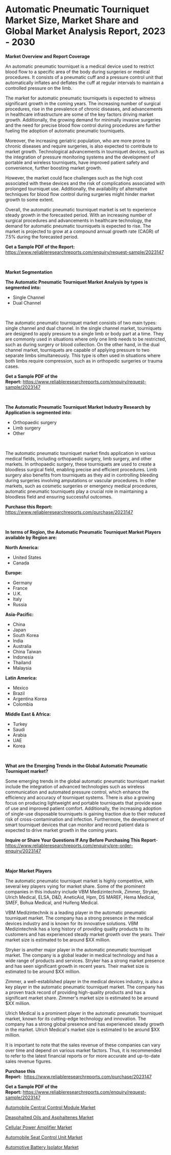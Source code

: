 <p><h1>Automatic Pneumatic Tourniquet Market Size, Market Share and Global Market Analysis Report, 2023 - 2030</h1></p><p><strong>Market Overview and Report Coverage</strong></p>
<p><p>An automatic pneumatic tourniquet is a medical device used to restrict blood flow to a specific area of the body during surgeries or medical procedures. It consists of a pneumatic cuff and a pressure control unit that automatically inflates and deflates the cuff at regular intervals to maintain a controlled pressure on the limb.</p><p>The market for automatic pneumatic tourniquets is expected to witness significant growth in the coming years. The increasing number of surgical procedures, rise in the prevalence of chronic diseases, and advancements in healthcare infrastructure are some of the key factors driving market growth. Additionally, the growing demand for minimally invasive surgeries and the need for precise blood flow control during procedures are further fueling the adoption of automatic pneumatic tourniquets.</p><p>Moreover, the increasing geriatric population, who are more prone to chronic diseases and require surgeries, is also expected to contribute to market growth. Technological advancements in tourniquet devices, such as the integration of pressure monitoring systems and the development of portable and wireless tourniquets, have improved patient safety and convenience, further boosting market growth.</p><p>However, the market could face challenges such as the high cost associated with these devices and the risk of complications associated with prolonged tourniquet use. Additionally, the availability of alternative techniques for blood flow control during surgeries might hinder market growth to some extent.</p><p>Overall, the automatic pneumatic tourniquet market is set to experience steady growth in the forecasted period. With an increasing number of surgical procedures and advancements in healthcare technology, the demand for automatic pneumatic tourniquets is expected to rise. The market is projected to grow at a compound annual growth rate (CAGR) of 7.5% during the forecasted period.</p></p>
<p><strong>Get a Sample PDF of the Report:</strong> <a href="https://www.reliableresearchreports.com/enquiry/request-sample/2023147">https://www.reliableresearchreports.com/enquiry/request-sample/2023147</a></p>
<p>&nbsp;</p>
<p><strong>Market Segmentation</strong></p>
<p><strong>The Automatic Pneumatic Tourniquet Market Analysis by types is segmented into:</strong></p>
<p><ul><li>Single Channel</li><li>Dual Channel</li></ul></p>
<p>&nbsp;</p>
<p><p>The automatic pneumatic tourniquet market consists of two main types: single channel and dual channel. In the single channel market, tourniquets are designed to apply pressure to a single limb or body part at a time. They are commonly used in situations where only one limb needs to be restricted, such as during surgery or blood collection. On the other hand, in the dual channel market, tourniquets are capable of applying pressure to two separate limbs simultaneously. This type is often used in situations where both limbs require compression, such as in orthopedic surgeries or trauma cases.</p></p>
<p><strong>Get a Sample PDF of the Report:</strong>&nbsp;<a href="https://www.reliableresearchreports.com/enquiry/request-sample/2023147">https://www.reliableresearchreports.com/enquiry/request-sample/2023147</a></p>
<p>&nbsp;</p>
<p><strong>The Automatic Pneumatic Tourniquet Market Industry Research by Application is segmented into:</strong></p>
<p><ul><li>Orthopaedic surgery</li><li>Limb surgery</li><li>Other</li></ul></p>
<p>&nbsp;</p>
<p><p>The automatic pneumatic tourniquet market finds application in various medical fields, including orthopaedic surgery, limb surgery, and other markets. In orthopaedic surgery, these tourniquets are used to create a bloodless surgical field, enabling precise and efficient procedures. Limb surgery also benefits from tourniquets as they aid in controlling bleeding during surgeries involving amputations or vascular procedures. In other markets, such as cosmetic surgeries or emergency medical procedures, automatic pneumatic tourniquets play a crucial role in maintaining a bloodless field and ensuring successful outcomes.</p></p>
<p><strong>Purchase this Report:</strong>&nbsp; <a href="https://www.reliableresearchreports.com/purchase/2023147">https://www.reliableresearchreports.com/purchase/2023147</a></p>
<p>&nbsp;</p>
<p><strong>In terms of Region, the Automatic Pneumatic Tourniquet Market Players available by Region are:</strong></p>
<p>
    <p> <strong> North America: </strong>
        <ul>
            <li>United States</li>
            <li>Canada</li>
        </ul>
        </p> 
    <p> <strong> Europe: </strong>
        <ul>
            <li>Germany</li>
            <li>France</li>
            <li>U.K.</li>
            <li>Italy</li>
            <li>Russia</li>
        </ul>
        </p> 
    <p> <strong> Asia-Pacific: </strong>
        <ul>
            <li>China</li>
            <li>Japan</li>
            <li>South Korea</li>
            <li>India</li>
            <li>Australia</li>
            <li>China Taiwan</li>
            <li>Indonesia</li>
            <li>Thailand</li>
            <li>Malaysia</li>
        </ul>
        </p> 
    <p> <strong> Latin America: </strong>
        <ul>
            <li>Mexico</li>
            <li>Brazil</li>
            <li>Argentina Korea</li>
            <li>Colombia</li>
        </ul>
        </p> 
    <p> <strong> Middle East & Africa: </strong>
        <ul>
            <li>Turkey</li>
            <li>Saudi</li>
            <li>Arabia</li>
            <li>UAE</li>
            <li>Korea</li>
        </ul>
    </p>
    </p>
<p>&nbsp;</p>
<p><strong>What are the Emerging Trends in the Global Automatic Pneumatic Tourniquet market?</strong></p>
<p><p>Some emerging trends in the global automatic pneumatic tourniquet market include the integration of advanced technologies such as wireless communication and automated pressure control, which enhance the efficiency and accuracy of tourniquet systems. There is also a growing focus on producing lightweight and portable tourniquets that provide ease of use and improved patient comfort. Additionally, the increasing adoption of single-use disposable tourniquets is gaining traction due to their reduced risk of cross-contamination and infection. Furthermore, the development of smart tourniquet devices that can monitor and record patient data is expected to drive market growth in the coming years.</p></p>
<p><strong>Inquire or Share Your Questions If Any Before Purchasing This Report</strong>- <a href="https://www.reliableresearchreports.com/enquiry/pre-order-enquiry/2023147">https://www.reliableresearchreports.com/enquiry/pre-order-enquiry/2023147</a></p>
<p>&nbsp;</p>
<p><strong>Major Market Players</strong></p>
<p><p>The automatic pneumatic tourniquet market is highly competitive, with several key players vying for market share. Some of the prominent companies in this industry include VBM Medizintechnik, Zimmer, Stryker, Ulrich Medical, ELSA, D&D, AneticAid, Hpm, DS MAREF, Hema Medical, SMEF, Bohua Medical, and Huifeng Medical.</p><p>VBM Medizintechnik is a leading player in the automatic pneumatic tourniquet market. The company has a strong presence in the medical devices industry and is known for its innovative solutions. VBM Medizintechnik has a long history of providing quality products to its customers and has experienced steady market growth over the years. Their market size is estimated to be around $XX million.</p><p>Stryker is another major player in the automatic pneumatic tourniquet market. The company is a global leader in medical technology and has a wide range of products and services. Stryker has a strong market presence and has seen significant growth in recent years. Their market size is estimated to be around $XX million.</p><p>Zimmer, a well-established player in the medical devices industry, is also a key player in the automatic pneumatic tourniquet market. The company has a proven track record of providing high-quality products and has a significant market share. Zimmer's market size is estimated to be around $XX million.</p><p>Ulrich Medical is a prominent player in the automatic pneumatic tourniquet market, known for its cutting-edge technology and innovation. The company has a strong global presence and has experienced steady growth in the market. Ulrich Medical's market size is estimated to be around $XX million.</p><p>It is important to note that the sales revenue of these companies can vary over time and depend on various market factors. Thus, it is recommended to refer to the latest financial reports or  for more accurate and up-to-date sales revenue figures.</p></p>
<p><strong>Purchase this Report:</strong>&nbsp;&nbsp;<a href="https://www.reliableresearchreports.com/purchase/2023147">https://www.reliableresearchreports.com/purchase/2023147</a></p>
<p></p>
<p><strong>Get a Sample PDF of the Report:</strong>&nbsp;<a href="https://www.reliableresearchreports.com/enquiry/request-sample/2023147">https://www.reliableresearchreports.com/enquiry/request-sample/2023147</a></p>
<p><p><a href="https://github.com/Chiragrp26/Market-Research-Report-List-1/blob/main/automobile-central-control-module-market.md">Automobile Central Control Module Market</a></p><p><a href="https://medium.com/@sainreportprime/decoding-deasphalted-oils-and-asphaltenes-market-metrics-market-share-trends-and-growth-patterns-79581e4aeac1">Deasphalted Oils and Asphaltenes Market</a></p><p><a href="https://www.linkedin.com/pulse/cellular-power-amplifier-market-size-2023-2030-global-e1nef/">Cellular Power Amplifier Market</a></p><p><a href="https://github.com/santosh758595/Market-Research-Report-List-1/blob/main/automobile-seat-control-unit-market.md">Automobile Seat Control Unit Market</a></p><p><a href="https://www.linkedin.com/pulse/decoding-automotive-battery-isolator-market-deep-dive-latest-b7lhf/">Automotive Battery Isolator Market</a></p></p>